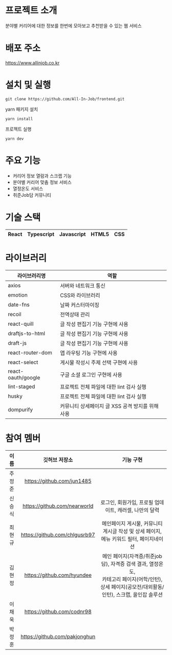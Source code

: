 # 프로젝트 소개
분야별 커리어에 대한 정보를 한번에 모아보고 추천받을 수 있는 웹 서비스

# 배포 주소
https://www.allinjob.co.kr

# 설치 및 실행
```
git clone https://github.com/All-In-Job/frontend.git
```
yarn 패키지 설치
```
yarn install
```
프로젝트 실행
```
yarn dev
```

# 주요 기능
- 커리어 정보 열람과 스크랩 기능
- 분야별 커리어 맞춤 정보 서비스
- 열정온도 서비스
- 취준Job담 커뮤니티

# 기술 스택
| React | Typescript | Javascript | HTML5 | CSS |
|---|---|---|---|---|

# 라이브러리
| 라이브러리명 | 역할 |
| --- | --- |
| axios | 서버와 네트워크 통신 |
| emotion | CSS와 라이브러리 |
| date-fns | 날짜 커스터마이징 |
|recoil | 전역상태 관리 |
| react-quill | 글 작성 편집기 기능 구현에 사용 |
| draftjs-to-html | 글 작성 편집기 기능 구현에 사용 |
| draft-js |글 작성 편집기 기능 구현에 사용 |
| react-router-dom|앱 라우팅 기능 구현에 사용 |
| react-select | 게시물 작성시 주제 선택 구현에 사용 |
| react-oauth/google | 구글 소셜 로그인 구현에 사용 |
| lint-staged | 프로젝트 전체 파일에 대한 lint 검사 실행 |
| husky | 프로젝트 전체 파일에 대한 lint 검사 실행 |
| dompurify | 커뮤니티 상세페이지 글 XSS 공격 방지를 위해 사용 |

# 참여 멤버
| 이름 | 깃허브 저장소 | 기능 구현 |
| :---: | :---: | :---: |
| 주정준 | https://github.com/jun1485 | |
| 신승식 | https://github.com/nearworld | 로그인, 회원가입, 프로필 업데이트, 캐러셀, 나만의 달력 |
| 최현규 | https://github.com/chlgusrb97 | 메인페이지 게시물, 커뮤니티 게시글 작성 및 상세 페이지, 메뉴 키워드 필터, 페이지네이션 |
| 김현정 | https://github.com/hyundee | 메인 페이지(자격증/취준job담), 자격증 검색 결과, 열정온도, <br /> 카테고리 페이지(어학/인턴), 상세 페이지(공모전/대외활동/인턴), 스크랩, 올인잡 솔루션|
| 이채욱 | https://github.com/codnr98 | |
| 박정훈 | https://github.com/pakjonghun || 
